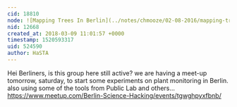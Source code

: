 ```yaml
---
cid: 18810
node: ![Mapping Trees In Berlin](../notes/chmooze/02-08-2016/mapping-trees-in-berlin)
nid: 12668
created_at: 2018-03-09 11:01:57 +0000
timestamp: 1520593317
uid: 524590
author: HaSTA
---
```


Hei Berliners,
is this group here still active?
we are having a meet-up tomorrow, saturday, to start some experiments on plant monitoring in Berlin. also using some of the tools from Public Lab and others...
https://www.meetup.com/Berlin-Science-Hacking/events/tgwghpyxfbnb/